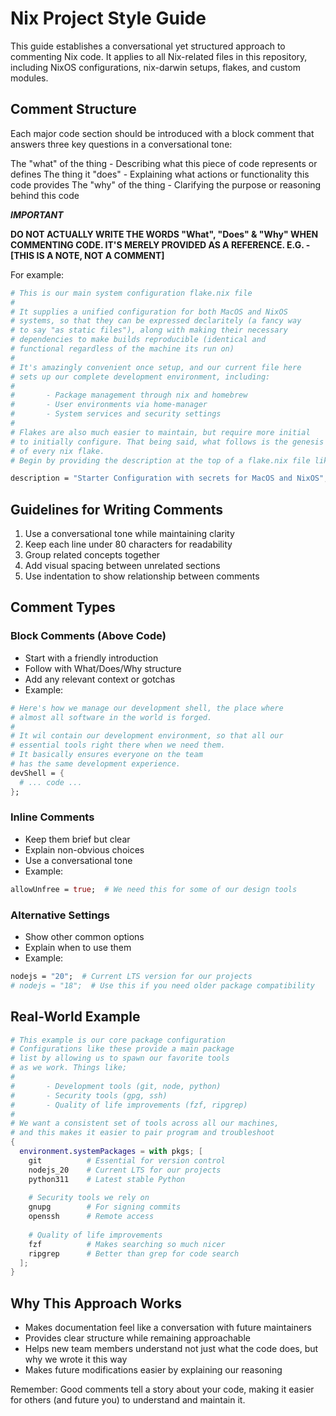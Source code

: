 # Nix Project Style Guide

This guide establishes a conversational yet structured approach to commenting Nix code. It applies to all Nix-related files in this repository, including NixOS configurations, nix-darwin setups, flakes, and custom modules.

## Comment Structure

Each major code section should be introduced with a block comment that answers three key questions in a conversational tone:

The "what" of the thing - Describing what this piece of code represents or defines
The thing it "does" - Explaining what actions or functionality this code provides
The "why" of the thing - Clarifying the purpose or reasoning behind this code

***IMPORTANT*** 

**DO NOT ACTUALLY WRITE THE WORDS "What", "Does" & "Why" WHEN COMMENTING CODE. IT'S MERELY PROVIDED AS A REFERENCE. E.G. - [THIS IS A NOTE, NOT A COMMENT]**

For example:

```nix
# This is our main system configuration flake.nix file
#
# It supplies a unified configuration for both MacOS and NixOS
# systems, so that they can be expressed declaritely (a fancy way
# to say "as static files"), along with making their necessary 
# dependencies to make builds reproducible (identical and 
# functional regardless of the machine its run on)
#
# It's amazingly convenient once setup, and our current file here
# sets up our complete development environment, including:
#
#       - Package management through nix and homebrew
#       - User environments via home-manager
#       - System services and security settings
#
# Flakes are also much easier to maintain, but require more initial 
# to initially configure. That being said, what follows is the genesis 
# of every nix flake.
# Begin by providing the description at the top of a flake.nix file like so

description = "Starter Configuration with secrets for MacOS and NixOS";  # The text inside the quotes names this flake for identification to us and others.
```

## Guidelines for Writing Comments

1. Use a conversational tone while maintaining clarity
2. Keep each line under 80 characters for readability
3. Group related concepts together
4. Add visual spacing between unrelated sections
5. Use indentation to show relationship between comments

## Comment Types

### Block Comments (Above Code)
- Start with a friendly introduction
- Follow with What/Does/Why structure
- Add any relevant context or gotchas
- Example:

```nix
# Here's how we manage our development shell, the place where
# almost all software in the world is forged. 
#
# It wil contain our development environment, so that all our 
# essential tools right there when we need them. 
# It basically ensures everyone on the team 
# has the same development experience.
devShell = {
  # ... code ...
};
```

### Inline Comments
- Keep them brief but clear
- Explain non-obvious choices
- Use a conversational tone
- Example:

```nix
allowUnfree = true;  # We need this for some of our design tools
```

### Alternative Settings
- Show other common options
- Explain when to use them
- Example:

```nix
nodejs = "20";  # Current LTS version for our projects
# nodejs = "18";  # Use this if you need older package compatibility
```

## Real-World Example

```nix
# This example is our core package configuration
# Configurations like these provide a main package 
# list by allowing us to spawn our favorite tools
# as we work. Things like;
#
#       - Development tools (git, node, python)
#       - Security tools (gpg, ssh)
#       - Quality of life improvements (fzf, ripgrep)
#
# We want a consistent set of tools across all our machines,
# and this makes it easier to pair program and troubleshoot
{
  environment.systemPackages = with pkgs; [
    git          # Essential for version control
    nodejs_20    # Current LTS for our projects
    python311    # Latest stable Python
    
    # Security tools we rely on
    gnupg        # For signing commits
    openssh      # Remote access
    
    # Quality of life improvements
    fzf          # Makes searching so much nicer
    ripgrep      # Better than grep for code search
  ];
}
```

## Why This Approach Works

- Makes documentation feel like a conversation with future maintainers
- Provides clear structure while remaining approachable
- Helps new team members understand not just what the code does, but why we wrote it this way
- Makes future modifications easier by explaining our reasoning

Remember: Good comments tell a story about your code, making it easier for others (and future you) to understand and maintain it.
